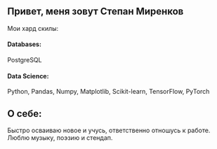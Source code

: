 ## Привет, меня зовут Степан Миренков

Мои хард скилы:

#### Databases:
PostgreSQL

#### Data Science:
Python, Pandas, Numpy, Matplotlib, Scikit-learn, TensorFlow, PyTorch

## О себе:
Быстро осваиваю новое и учусь, ответственно отношусь к работе. Люблю музыку, поэзию и стендап.

